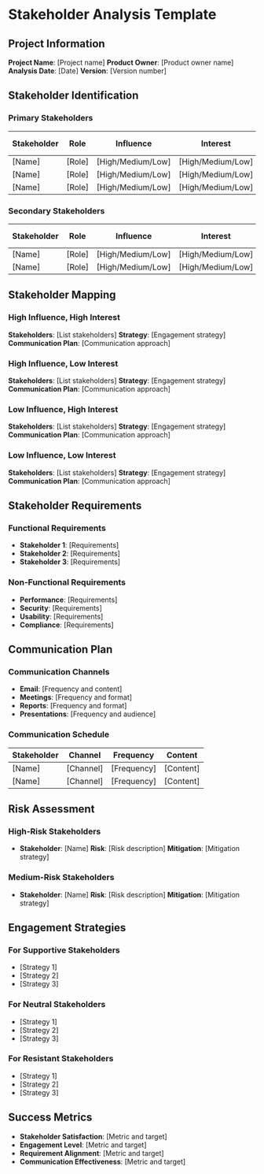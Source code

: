 # Stakeholder Analysis Template

## Project Information
**Project Name**: [Project name]
**Product Owner**: [Product owner name]
**Analysis Date**: [Date]
**Version**: [Version number]

## Stakeholder Identification
### Primary Stakeholders
| Stakeholder | Role | Influence | Interest | Engagement Strategy |
|-------------|------|-----------|----------|-------------------|
| [Name] | [Role] | [High/Medium/Low] | [High/Medium/Low] | [Strategy] |
| [Name] | [Role] | [High/Medium/Low] | [High/Medium/Low] | [Strategy] |
| [Name] | [Role] | [High/Medium/Low] | [High/Medium/Low] | [Strategy] |

### Secondary Stakeholders
| Stakeholder | Role | Influence | Interest | Engagement Strategy |
|-------------|------|-----------|----------|-------------------|
| [Name] | [Role] | [High/Medium/Low] | [High/Medium/Low] | [Strategy] |
| [Name] | [Role] | [High/Medium/Low] | [High/Medium/Low] | [Strategy] |

## Stakeholder Mapping
### High Influence, High Interest
**Stakeholders**: [List stakeholders]
**Strategy**: [Engagement strategy]
**Communication Plan**: [Communication approach]

### High Influence, Low Interest
**Stakeholders**: [List stakeholders]
**Strategy**: [Engagement strategy]
**Communication Plan**: [Communication approach]

### Low Influence, High Interest
**Stakeholders**: [List stakeholders]
**Strategy**: [Engagement strategy]
**Communication Plan**: [Communication approach]

### Low Influence, Low Interest
**Stakeholders**: [List stakeholders]
**Strategy**: [Engagement strategy]
**Communication Plan**: [Communication approach]

## Stakeholder Requirements
### Functional Requirements
- **Stakeholder 1**: [Requirements]
- **Stakeholder 2**: [Requirements]
- **Stakeholder 3**: [Requirements]

### Non-Functional Requirements
- **Performance**: [Requirements]
- **Security**: [Requirements]
- **Usability**: [Requirements]
- **Compliance**: [Requirements]

## Communication Plan
### Communication Channels
- **Email**: [Frequency and content]
- **Meetings**: [Frequency and format]
- **Reports**: [Frequency and format]
- **Presentations**: [Frequency and audience]

### Communication Schedule
| Stakeholder | Channel | Frequency | Content |
|-------------|---------|-----------|---------|
| [Name] | [Channel] | [Frequency] | [Content] |
| [Name] | [Channel] | [Frequency] | [Content] |

## Risk Assessment
### High-Risk Stakeholders
- **Stakeholder**: [Name]
  **Risk**: [Risk description]
  **Mitigation**: [Mitigation strategy]

### Medium-Risk Stakeholders
- **Stakeholder**: [Name]
  **Risk**: [Risk description]
  **Mitigation**: [Mitigation strategy]

## Engagement Strategies
### For Supportive Stakeholders
- [Strategy 1]
- [Strategy 2]
- [Strategy 3]

### For Neutral Stakeholders
- [Strategy 1]
- [Strategy 2]
- [Strategy 3]

### For Resistant Stakeholders
- [Strategy 1]
- [Strategy 2]
- [Strategy 3]

## Success Metrics
- **Stakeholder Satisfaction**: [Metric and target]
- **Engagement Level**: [Metric and target]
- **Requirement Alignment**: [Metric and target]
- **Communication Effectiveness**: [Metric and target] 